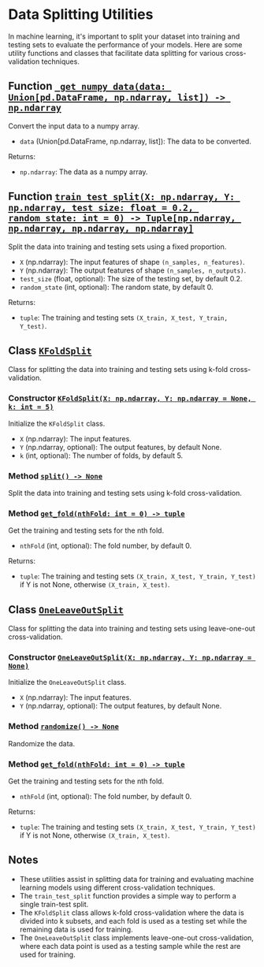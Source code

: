 # Data Splitting Utilities

In machine learning, it's important to split your dataset into training and testing sets to evaluate the performance of your models. Here are some utility functions and classes that facilitate data splitting for various cross-validation techniques.

## Function [`_get_numpy_data(data: Union[pd.DataFrame, np.ndarray, list]) -> np.ndarray`](/learnML/preprocessing/train_test_split.py#L6)

Convert the input data to a numpy array.

- `data` (Union[pd.DataFrame, np.ndarray, list]): The data to be converted.

Returns:

- `np.ndarray`: The data as a numpy array.

## Function [`train_test_split(X: np.ndarray, Y: np.ndarray, test_size: float = 0.2, random_state: int = 0) -> Tuple[np.ndarray, np.ndarray, np.ndarray, np.ndarray]`](/learnML/preprocessing/train_test_split.py#L32)

Split the data into training and testing sets using a fixed proportion.

- `X` (np.ndarray): The input features of shape `(n_samples, n_features)`.
- `Y` (np.ndarray): The output features of shape `(n_samples, n_outputs)`.
- `test_size` (float, optional): The size of the testing set, by default 0.2.
- `random_state` (int, optional): The random state, by default 0.

Returns:

- `tuple`: The training and testing sets `(X_train, X_test, Y_train, Y_test)`.

## Class [`KFoldSplit`](/learnML/preprocessing/train_test_split.py#L94)

Class for splitting the data into training and testing sets using k-fold cross-validation.

### Constructor [`KFoldSplit(X: np.ndarray, Y: np.ndarray = None, k: int = 5)`](/learnML/preprocessing/train_test_split.py#L97)

Initialize the `KFoldSplit` class.

- `X` (np.ndarray): The input features.
- `Y` (np.ndarray, optional): The output features, by default None.
- `k` (int, optional): The number of folds, by default 5.

### Method [`split() -> None`](/learnML/preprocessing/train_test_split.py#L121)

Split the data into training and testing sets using k-fold cross-validation.

### Method [`get_fold(nthFold: int = 0) -> tuple`](/learnML/preprocessing/train_test_split.py#L149)

Get the training and testing sets for the nth fold.

- `nthFold` (int, optional): The fold number, by default 0.

Returns:

- `tuple`: The training and testing sets `(X_train, X_test, Y_train, Y_test)` if Y is not None, otherwise `(X_train, X_test)`.

## Class [`OneLeaveOutSplit`](/learnML/preprocessing/train_test_split.py#L193)

Class for splitting the data into training and testing sets using leave-one-out cross-validation.

### Constructor [`OneLeaveOutSplit(X: np.ndarray, Y: np.ndarray = None)`](/learnML/preprocessing/train_test_split.py#L196)

Initialize the `OneLeaveOutSplit` class.

- `X` (np.ndarray): The input features.
- `Y` (np.ndarray, optional): The output features, by default None.

### Method [`randomize() -> None`](/learnML/preprocessing/train_test_split.py#L216)

Randomize the data.

### Method [`get_fold(nthFold: int = 0) -> tuple`](/learnML/preprocessing/train_test_split.py#L237)

Get the training and testing sets for the nth fold.

- `nthFold` (int, optional): The fold number, by default 0.

Returns:

- `tuple`: The training and testing sets `(X_train, X_test, Y_train, Y_test)` if Y is not None, otherwise `(X_train, X_test)`.

## Notes

- These utilities assist in splitting data for training and evaluating machine learning models using different cross-validation techniques.
- The `train_test_split` function provides a simple way to perform a single train-test split.
- The `KFoldSplit` class allows k-fold cross-validation where the data is divided into k subsets, and each fold is used as a testing set while the remaining data is used for training.
- The `OneLeaveOutSplit` class implements leave-one-out cross-validation, where each data point is used as a testing sample while the rest are used for training.
